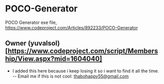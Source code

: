 # POCO-Generator
POCO Generator exe file, https://www.codeproject.com/Articles/892233/POCO-Generator
## Owner (yuvalsol)[https://www.codeproject.com/script/Membership/View.aspx?mid=1604040]

- I added this here because i keep losing it so i want to find it all the time.
-- Email me if this is not cool: thabohappy55@gmail.com
